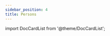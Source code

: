 ```yaml
---
sidebar_position: 4
title: Persons
---
```


import DocCardList from '@theme/DocCardList';

<DocCardList />

